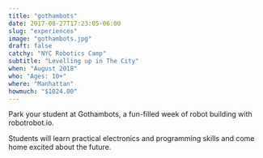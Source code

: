 ```yaml
---
title: "gothambots"
date: 2017-08-27T17:23:05-06:00
slug: "experiences"
image: "gothambots.jpg"
draft: false
catchy: "NYC Robotics Camp"
subtitle: "Levelling up in The City"
when: "August 2018"
who: "Ages: 10+"
where: "Manhattan"
howmuch: "$1024.00"
---
```

Park your student at Gothambots, a fun-filled week of robot building with robotrobot.io.

Students will learn practical electronics and programming skills and come home excited about the future.
